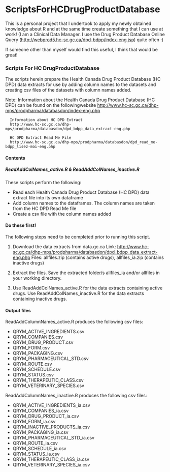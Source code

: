 ScriptsForHCDrugProductDatabase
===============================
This is a personal project that I undertook to apply my newly obtained knowledge about R and at the same time create something that I can use at work! (I am a Clinical Data Manager.  I use the Drug Product Database Online Query (http://webprod5.hc-sc.gc.ca/dpd-bdpp/index-eng.jsp) quite often :)

If someone other than myself would find this useful, I think that would be great!

### Scripts For HC DrugProductDatabase

The scripts herein prepare the Health Canada Drug Product Database (HC DPD) data extracts for use by adding column names to the datasets and creating csv files of the datasets with column names added.

Note: Information about the Health Canada Drug Product Database (HC DPD)
	  can be found on the followingwebsite
      http://www.hc-sc.gc.ca/dhp-mps/prodpharma/databasdon/index-eng.php

      Information about HC DPD Extract
      http://www.hc-sc.gc.ca/dhp-mps/prodpharma/databasdon/dpd_bdpp_data_extract-eng.php

      HC DPD Extract Read Me File
      http://www.hc-sc.gc.ca/dhp-mps/prodpharma/databasdon/dpd_read_me-bdpp_lisez-moi-eng.php

#### Contents

##### ReadAddColNames_active.R & ReadAddColNames_inactive.R

These scripts perform the following: 
- Read each Health Canada Drug Product Database (HC DPD) data extract file into its own dataframe
- Add column names to the dataframes. The column names are taken from the HC DPD Read Me file
- Create a csv file with the column names added


#### Do these first!

The following steps need to be completed prior to running this script.

1. Download the data extracts from data.gc.ca
   Link: http://www.hc-sc.gc.ca/dhp-mps/prodpharma/databasdon/dpd_bdpp_data_extract-eng.php
   Files: allfiles.zip (contains active drugs), allfiles_ia.zip (contains inactive drugs)

2. Extract the files.
   Save the extracted folder/s allfiles_ia and/or allfiles in your working directory.

3. Use ReadAddColNames_active.R for the data extracts containing active drugs.
   Use ReadAddColNames_inactive.R for the data extracts containing inactive drugs.

 
#### Output files

ReadAddColumnNames_active.R produces the following csv files:
- QRYM_ACTIVE_INGREDIENTS.csv
- QRYM_COMPANIES.csv
- QRYM_DRUG_PRODUCT.csv
- QRYM_FORM.csv
- QRYM_PACKAGING.csv
- QRYM_PHARMACEUTICAL_STD.csv
- QRYM_ROUTE.csv
- QRYM_SCHEDULE.csv
- QRYM_STATUS.csv
- QRYM_THERAPEUTIC_CLASS.csv
- QRYM_VETERINARY_SPECIES.csv

ReadAddColumnNames_inactive.R produces the following csv files:
- QRYM_ACTIVE_INGREDIENTS_ia.csv
- QRYM_COMPANIES_ia.csv
- QRYM_DRUG_PRODUCT_ia.csv
- QRYM_FORM_ia.csv
- QRYM_INACTIVE_PRODUCTS_ia.csv
- QRYM_PACKAGING_ia.csv
- QRYM_PHARMACEUTICAL_STD_ia.csv
- QRYM_ROUTE_ia.csv
- QRYM_SCHEDULE_ia.csv
- QRYM_STATUS_ia.csv
- QRYM_THERAPEUTIC_CLASS_ia.csv
- QRYM_VETERINARY_SPECIES_ia.csv


